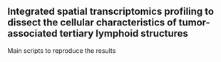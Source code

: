 ## Integrated spatial transcriptomics profiling to dissect the cellular characteristics of tumor-associated tertiary lymphoid structures

Main scripts to reproduce the results
